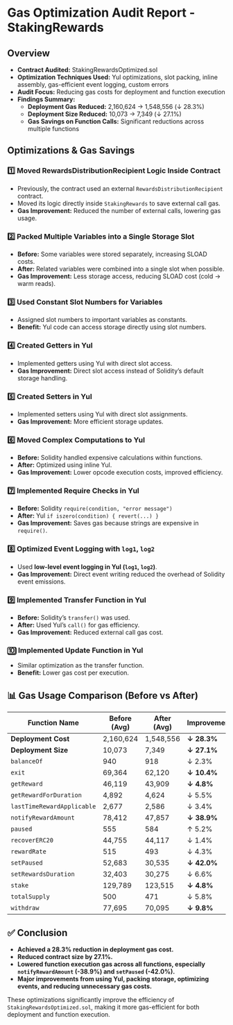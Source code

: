 # Gas Optimization Audit Report - StakingRewards

## Overview

- **Contract Audited:** StakingRewardsOptimized.sol
- **Optimization Techniques Used:** Yul optimizations, slot packing, inline assembly, gas-efficient event logging, custom errors
- **Audit Focus:** Reducing gas costs for deployment and function execution
- **Findings Summary:**
  - **Deployment Gas Reduced:** 2,160,624 -> 1,548,556 (↓ 28.3%)
  - **Deployment Size Reduced:** 10,073 -> 7,349 (↓ 27.1%)
  - **Gas Savings on Function Calls:** Significant reductions across multiple functions

## Optimizations & Gas Savings

### 1️⃣ Moved RewardsDistributionRecipient Logic Inside Contract

- Previously, the contract used an external `RewardsDistributionRecipient` contract.
- Moved its logic directly inside `StakingRewards` to save external call gas.
- **Gas Improvement:** Reduced the number of external calls, lowering gas usage.

### 2️⃣ Packed Multiple Variables into a Single Storage Slot

- **Before:** Some variables were stored separately, increasing SLOAD costs.
- **After:** Related variables were combined into a single slot when possible.
- **Gas Improvement:** Less storage access, reducing SLOAD cost (cold -> warm reads).

### 3️⃣ Used Constant Slot Numbers for Variables

- Assigned slot numbers to important variables as constants.
- **Benefit:** Yul code can access storage directly using slot numbers.

### 4️⃣ Created Getters in Yul

- Implemented getters using Yul with direct slot access.
- **Gas Improvement:** Direct slot access instead of Solidity’s default storage handling.

### 5️⃣ Created Setters in Yul

- Implemented setters using Yul with direct slot assignments.
- **Gas Improvement:** More efficient storage updates.

### 6️⃣ Moved Complex Computations to Yul

- **Before:** Solidity handled expensive calculations within functions.
- **After:** Optimized using inline Yul.
- **Gas Improvement:** Lower opcode execution costs, improved efficiency.

### 7️⃣ Implemented Require Checks in Yul

- **Before:** Solidity `require(condition, "error message")`
- **After:** Yul `if iszero(condition) { revert(...) }`
- **Gas Improvement:** Saves gas because strings are expensive in `require()`.

### 8️⃣ Optimized Event Logging with `log1`, `log2`

- Used **low-level event logging in Yul (`log1`, `log2`)**.
- **Gas Improvement:** Direct event writing reduced the overhead of Solidity event emissions.

### 9️⃣ Implemented Transfer Function in Yul

- **Before:** Solidity’s `transfer()` was used.
- **After:** Used Yul’s `call()` for gas efficiency.
- **Gas Improvement:** Reduced external call gas cost.

### 🔟 Implemented Update Function in Yul

- Similar optimization as the transfer function.
- **Benefit:** Lower gas cost per execution.

## 📊 Gas Usage Comparison (Before vs After)

| Function Name              | Before (Avg) | After (Avg) | Improvement |
| -------------------------- | ------------ | ----------- | ----------- |
| **Deployment Cost**        | 2,160,624    | 1,548,556   | **↓ 28.3%** |
| **Deployment Size**        | 10,073       | 7,349       | **↓ 27.1%** |
| `balanceOf`                | 940          | 918         | ↓ 2.3%      |
| `exit`                     | 69,364       | 62,120      | **↓ 10.4%** |
| `getReward`                | 46,119       | 43,909      | **↓ 4.8%**  |
| `getRewardForDuration`     | 4,892        | 4,624       | ↓ 5.5%      |
| `lastTimeRewardApplicable` | 2,677        | 2,586       | ↓ 3.4%      |
| `notifyRewardAmount`       | 78,412       | 47,857      | **↓ 38.9%** |
| `paused`                   | 555          | 584         | ↑ 5.2%      |
| `recoverERC20`             | 44,755       | 44,117      | ↓ 1.4%      |
| `rewardRate`               | 515          | 493         | ↓ 4.3%      |
| `setPaused`                | 52,683       | 30,535      | **↓ 42.0%** |
| `setRewardsDuration`       | 32,403       | 30,275      | ↓ 6.6%      |
| `stake`                    | 129,789      | 123,515     | **↓ 4.8%**  |
| `totalSupply`              | 500          | 471         | ↓ 5.8%      |
| `withdraw`                 | 77,695       | 70,095      | **↓ 9.8%**  |

## ✅ Conclusion

- **Achieved a 28.3% reduction in deployment gas cost.**
- **Reduced contract size by 27.1%.**
- **Lowered function execution gas across all functions, especially `notifyRewardAmount` (-38.9%) and `setPaused` (-42.0%).**
- **Major improvements from using Yul, packing storage, optimizing events, and reducing unnecessary gas costs.**

These optimizations significantly improve the efficiency of `StakingRewardsOptimized.sol`, making it more gas-efficient for both deployment and function execution.
